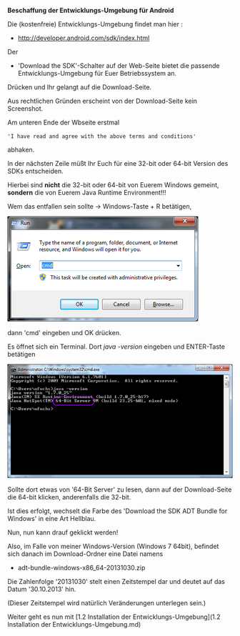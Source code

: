﻿**Beschaffung der Entwicklungs-Umgebung für Android**

Die (kostenfreie) Entwicklungs-Umgebung findet man hier :
- http://developer.android.com/sdk/index.html

Der
- 'Download the SDK'-Schalter
auf der Web-Seite bietet die passende Entwicklungs-Umgebung für Euer Betriebssystem an.

Drücken und Ihr gelangt auf die Download-Seite.

Aus rechtlichen Gründen erscheint von der Download-Seite kein Screenshot. 

Am unteren Ende der Wbseite erstmal 

    'I have read and agree with the above terms and conditions'

abhaken.

In der nächsten Zeile müßt Ihr Euch für eine 32-bit oder 64-bit Version des SDKs entscheiden.

Hierbei sind __nicht__ die 32-bit oder 64-bit von Euerem Windows gemeint, __sondern__ die von Euerem Java Runtime Environment!!!

Wem das entfallen sein sollte -> Windows-Taste + R betätigen,

![Image](./img/run-dialog-cmd.png?raw=true)

dann 'cmd' eingeben und OK drücken. 

Es öffnet sich ein Terminal. Dort _java -version_ eingeben und ENTER-Taste betätigen

![Image](./img/console-java-version.png?raw=true)

Sollte dort etwas von '64-Bit Server' zu lesen, dann auf der Download-Seite die 64-bit klicken, anderenfalls die 32-bit.

Ist dies erfolgt, wechselt die Farbe des 'Download the SDK ADT Bundle for Windows' in eine Art Hellblau.

Nun, nun kann drauf geklickt werden!

Also, im Falle von meiner Windows-Version (Windows 7 64bit), befindet sich danach im Download-Ordner eine Datei namens
- adt-bundle-windows-x86_64-20131030.zip

Die Zahlenfolge '20131030' stelt einen Zeitstempel dar und deutet auf das Datum '30.10.2013' hin.

(Dieser Zeitstempel wird natürlich Veränderungen unterlegen sein.)

Weiter geht es nun mit [1.2 Installation der Entwicklungs-Umgebung](1.2 Installation der Entwicklungs-Umgebung.md)


